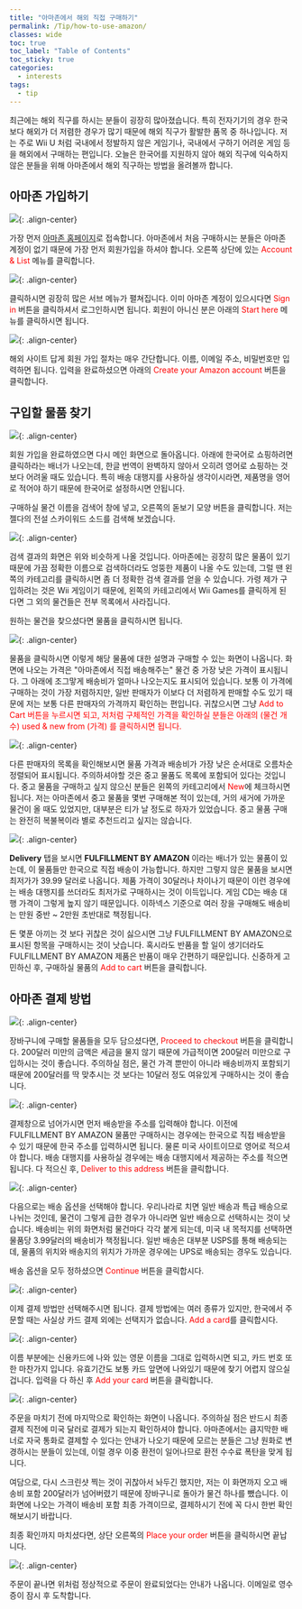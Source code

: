 ```yaml
---
title: "아마존에서 해외 직접 구매하기"
permalink: /Tip/how-to-use-amazon/
classes: wide
toc: true
toc_label: "Table of Contents"
toc_sticky: true
categories:
  - interests
tags:
  - tip
---
```


최근에는 해외 직구를 하시는 분들이 굉장히 많아졌습니다. 특히 전자기기의 경우 한국보다 해외가 더 저렴한 경우가 많기 때문에 해외 직구가 활발한 품목 중 하나입니다. 저는 주로 Wii U 처럼 국내에서 정발하지 않은 게임기나, 국내에서 구하기 어려운 게임 등을 해외에서 구매하는 편입니다. 오늘은 한국어를 지원하지 않아 해외 직구에 익숙하지 않은 분들을 위해 아마존에서 해외 직구하는 방법을 올려볼까 합니다.

## 아마존 가입하기

![](/images/Tip/001/01.png){: .align-center}

가장 먼저 [아마존 홈페이지](https://www.amazon.com/)로 접속합니다. 아마존에서 처음 구매하시는 분들은 아마존 계정이 없기 때문에 가장 먼저 회원가입을 하셔야 합니다. 오른쪽 상단에 있는 <span style="color:red">Account & List</span> 메뉴를 클릭합니다.

![](/images/Tip/001/02.png){: .align-center}

클릭하시면 굉장히 많은 서브 메뉴가 펼쳐집니다. 이미 아마존 계정이 있으시다면 <span style="color:red">Sign in</span> 버튼을 클릭하셔서 로그인하시면 됩니다. 회원이 아니신 분은 아래의 <span style="color:red">Start here</span> 메뉴를 클릭하시면 됩니다.

![](/images/Tip/001/03.png){: .align-center}

해외 사이트 답게 회원 가입 절차는 매우 간단합니다. 이름, 이메일 주소, 비밀번호만 입력하면 됩니다. 입력을 완료하셨으면 아래의 <span style="color:red">Create your Amazon account</span> 버튼을 클릭합니다.

## 구입할 물품 찾기

![](/images/Tip/001/04.png){: .align-center}

회원 가입을 완료하였으면 다시 메인 화면으로 돌아옵니다. 아래에 한국어로 쇼핑하려면 클릭하라는 배너가 나오는데, 한글 번역이 완벽하지 않아서 오히려 영어로 쇼핑하는 것 보다 어려울 때도 있습니다. 특히 배송 대행지를 사용하실 생각이시라면, 제품명을 영어로 적어야 하기 때문에 한국어로 설정하시면 안됩니다.

구매하실 물건 이름을 검색어 창에 넣고, 오른쪽의 돋보기 모양 버튼을 클릭합니다. 저는 젤다의 전설 스카이워드 소드를 검색해 보겠습니다.

![](/images/Tip/001/05.png){: .align-center}

검색 결과의 화면은 위와 비슷하게 나올 것입니다. 아마존에는 굉장히 많은 물품이 있기 때문에 가끔 정확한 이름으로 검색하더라도 엉뚱한 제품이 나올 수도 있는데, 그럴 땐 왼쪽의 카테고리를 클릭하시면 좀 더 정확한 검색 결과를 얻을 수 있습니다. 가령 제가 구입하려는 것은 Wii 게임이기 때문에, 왼쪽의 카테고리에서 Wii Games를 클릭하게 된다면 그 외의 물건들은 전부 목록에서 사라집니다.

원하는 물건을 찾으셨다면 물품을 클릭하시면 됩니다.

![](/images/Tip/001/06.png){: .align-center}

물품을 클릭하시면 이렇게 해당 물품에 대한 설명과 구매할 수 있는 화면이 나옵니다. 화면에 나오는 가격은 "아마존에서 직접 배송해주는" 물건 중 가장 낮은 가격이 표시됩니다. 그 아래에 조그맣게 배송비가 얼마나 나오는지도 표시되어 있습니다. 보통 이 가격에 구매하는 것이 가장 저렴하지만, 일반 판매자가 이보다 더 저렴하게 판매할 수도 있기 때문에 저는 보통 다른 판매자의 가격까지 확인하는 편입니다. 귀찮으시면 그냥 <span style="color:red">Add to Cart<span> 버튼을 누르시면 되고, 저처럼 구체적인 가격을 확인하실 분들은 아래의 <span style="color:red">(물건 개수) used & new from (가격)</span> 를 클릭하시면 됩니다.

![](/images/Tip/001/07.png){: .align-center}

다른 판매자의 목록을 확인해보시면 물품 가격과 배송비가 가장 낮은 순서대로 오름차순 정렬되어 표시됩니다. 주의하셔야할 것은 중고 물품도 목록에 포함되어 있다는 것입니다. 중고 물품을 구매하고 싶지 않으신 분들은 왼쪽의 카테고리에서 <span style="color:red">New</span>에 체크하시면 됩니다. 저는 아마존에서 중고 물품을 몇번 구매해본 적이 있는데, 거의 새거에 가까운 물건이 올 때도 있었지만, 대부분은 티가 날 정도로 하자가 있었습니다. 중고 물품 구매는 완전히 복불복이라 별로 추천드리고 싶지는 않습니다.

![](/images/Tip/001/08.png){: .align-center}

**Delivery** 탭을 보시면 **FULFILLMENT BY AMAZON** 이라는 배너가 있는 물품이 있는데, 이 물품들만 한국으로 직접 배송이 가능합니다. 하지만 그렇지 않은 물품을 보시면 최저가가 39.99 달러로 나옵니다. 제품 가격이 30달러나 차이나기 때문이 이런 경우에는 배송 대행지를 쓰더라도 최저가로 구매하시는 것이 이득입니다. 게임 CD는 배송 대행 가격이 그렇게 높지 않기 때문입니다. 이하넥스 기준으로 여러 장을 구매해도 배송비는 만원 중반 ~ 2만원 초반대로 책정됩니다.

돈 몇푼 아끼는 것 보다 귀찮은 것이 싫으시면 그냥 FULFILLMENT BY AMAZON으로 표시된 항목을 구매하시는 것이 낫습니다. 혹시라도 반품을 할 일이 생기더라도 FULFILLMENT BY AMAZON 제품은 반품이 매우 간편하기 때문입니다. 신중하게 고민하신 후, 구매하실 물품의 <span style="color:red">Add to cart</span> 버튼을 클릭합니다.

## 아마존 결제 방법

![](/images/Tip/001/09.png){: .align-center}

장바구니에 구매할 물품들을 모두 담으셨다면, <span style="color:red">Proceed to checkout</span> 버튼을 클릭합니다. 200달러 미만의 금액은 세금을 물지 않기 때문에 가급적이면 200달러 미만으로 구입하시는 것이 좋습니다. 주의하실 점은, 물건 가격 뿐만이 아니라 배송비까지 포함되기 때문에 200달러를 딱 맞추시는 것 보다는 10달러 정도 여유있게 구매하시는 것이 좋습니다.

![](/images/Tip/001/10.png){: .align-center}

결제창으로 넘어가시면 먼저 배송받을 주소를 입력해야 합니다. 이전에 FULFILLMENT BY AMAZON 물품만 구매하시는 경우에는 한국으로 직접 배송받을 수 있기 때문에 한국 주소를 입력하시면 됩니다. 물론 미국 사이트이므로 영어로 적으셔야 합니다. 배송 대행지를 사용하실 경우에는 배송 대행지에서 제공하는 주소를 적으면 됩니다. 다 적으신 후, <span style="color:red">Deliver to this address</span> 버튼을 클릭합니다.

![](/images/Tip/001/11.png){: .align-center}

다음으로는 배송 옵션을 선택해야 합니다. 우리나라로 치면 일반 배송과 특급 배송으로 나뉘는 것인데, 물건이 그렇게 급한 경우가 아니라면 일반 배송으로 선택하시는 것이 낫습니다. 배송비는 위의 화면처럼 물건마다 각각 붙게 되는데, 미국 내 목적지를 선택하면 물품당 3.99달러의 배송비가 책정됩니다. 일반 배송은 대부분 USPS를 통해 배송되는데, 물품의 위치와 배송지의 위치가 가까운 경우에는 UPS로 배송되는 경우도 있습니다.

배송 옵션을 모두 정하셨으면 <span style="color:red">Continue</span> 버튼을 클릭합시다.

![](/images/Tip/001/12.png){: .align-center}

이제 결제 방법만 선택해주시면 됩니다. 결제 방법에는 여러 종류가 있지만, 한국에서 주문할 때는 사실상 카드 결제 외에는 선택지가 없습니다. <span style="color:red">Add a card</span>를 클릭합시다.

![](/images/Tip/001/13.png){: .align-center}

이름 부분에는 신용카드에 나와 있는 영문 이름을 그대로 입력하시면 되고, 카드 번호 또한 마찬가지 입니다. 유효기간도 보통 카드 앞면에 나와있기 때문에 찾기 어렵지 않으실 겁니다. 입력을 다 하신 후 <span style="color:red">Add your card</span> 버튼을 클릭합니다.

![](/images/Tip/001/14.png){: .align-center}

주문을 마치기 전에 마지막으로 확인하는 화면이 나옵니다. 주의하실 점은 반드시 최종 결제 직전에 미국 달러로 결제가 되는지 확인하셔야 합니다. 아마존에서는 큼지막한 배너로 자국 통화로 결제할 수 있다는 안내가 나오기 때문에 모르는 분들은 그냥 원화로 변경하시는 분들이 있는데, 이럴 경우 이중 환전이 일어나므로 환전 수수료 폭탄을 맞게 됩니다.

여담으로, 다시 스크린샷 찍는 것이 귀찮아서 놔두긴 했지만, 저는 이 화면까지 오고 배송비 포함 200달러가 넘어버렸기 때문에 장바구니로 돌아가 물건 하나를 뺐습니다. 이 화면에 나오는 가격이 배송비 포함 최종 가격이므로, 결제하시기 전에 꼭 다시 한번 확인해보시기 바랍니다.

최종 확인까지 마치셨다면, 상단 오른쪽의 <span style="color:red">Place your order</span> 버튼을 클릭하시면 끝납니다.

![](/images/Tip/001/15.png){: .align-center}

주문이 끝나면 위처럼 정상적으로 주문이 완료되었다는 안내가 나옵니다. 이메일로 영수증이 잠시 후 도착합니다.